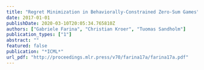 ```yaml
---
title: "Regret Minimization in Behaviorally-Constrained Zero-Sum Games"
date: 2017-01-01
publishDate: 2020-03-10T20:05:34.765810Z
authors: ["Gabriele Farina", "Christian Kroer", "Tuomas Sandholm"]
publication_types: ["1"]
abstract: ""
featured: false
publication: "*ICML*"
url_pdf: "http://proceedings.mlr.press/v70/farina17a/farina17a.pdf"
---
```


